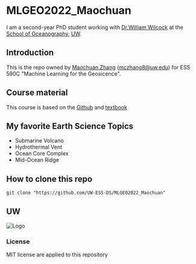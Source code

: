 # MLGEO2022_Maochuan
I am a second-year PhD student working with [Dr.William Wilcock](https://faculty.washington.edu/wilcock/) at the [School of Oceanography](https://www.ocean.washington.edu/), [UW](https://www.washington.edu/).

## Introduction
This is the repo owned by [Maochuan Zhang](https://www.ocean.washington.edu/home/Maochuan_Zhang) (mczhang8@uw.edu) for ESS 590C "Machine Learning for the Geosicence". 

## Course material
This course is based on the [Github](https://github.com/UW-ESS-DS/MLGeo-Autumn22) and [textbook](https://geo-smart.github.io/curriculum-book/about_this_book/about_this_book.html)

## My favorite Earth Science Topics
- Submarine Volcano
- Hydrothermal Vent
- Ocean Core Complex
- Mid-Ocean Ridge

## How to clone this repo
```
git clone "https://github.com/UW-ESS-DS/MLGEO2022_Maochuan"
```

## UW
![Logo](https://www.google.com/url?sa=i&url=https%3A%2F%2Fwww.youtube.com%2Fchannel%2FUC4SERffAlpCocARSI_BH3CA&psig=AOvVaw2bOrAxSWiS7CGPTj3RBtdm&ust=1665694197853000&source=images&cd=vfe&ved=0CAwQjRxqFwoTCKCNwMnI2_oCFQAAAAAdAAAAABAJ)

### License
MIT license are applied to this repository
